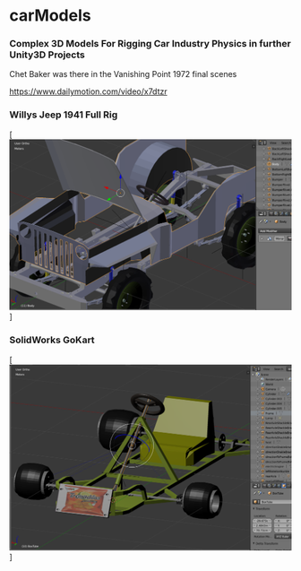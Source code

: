 # carModels

### Complex 3D Models For Rigging Car Industry Physics in further Unity3D Projects
 

Chet Baker was there in the Vanishing Point 1972 final scenes

https://www.dailymotion.com/video/x7dtzr
  
### Willys Jeep 1941 Full Rig 

[![gol de saprissa ... ](https://raw.githubusercontent.com/rgarro/carModels/main/willyschassis.PNG)]

### SolidWorks GoKart

[![gol de saprissa ... ](https://raw.githubusercontent.com/rgarro/carModels/main/gokart.png)]

